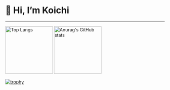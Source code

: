 # 👋 Hi, I’m Koichi
***
<p align="left">
 <img alt="Top Langs" height="150px" src="https://github-readme-stats.vercel.app/api/top-langs/?username=KoichiEndo323&layout=compact&theme=onedark" />
 <img alt="Anurag's GitHub stats" height="150px" src="https://github-readme-stats.vercel.app/api?username=KoichiEndo323&theme=onedark&show_icons=true" />
</p>

[![trophy](https://github-profile-trophy.vercel.app/?username=KoichiEndo323&theme=onedark)](https://github.com/KoichiEndo323/github-profile-trophy)
